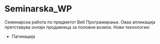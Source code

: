 # Seminarska_WP
Семинарска работа по предметот Веб Програмирање.
Оваа апликација претставува онлајн продавница за половни возила.
Нови технологии:
- Пагинација
